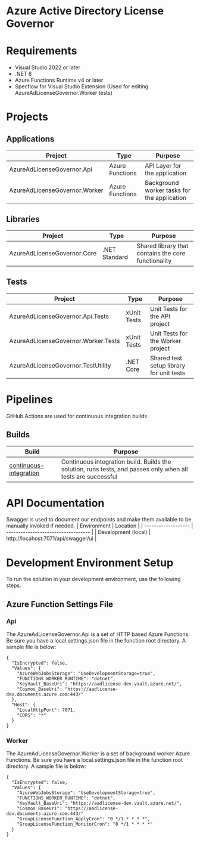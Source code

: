 # Azure Active Directory License Governor

# Requirements
* Visual Studio 2022 or later
* .NET 6
* Azure Functions Runtime v4 or later
* Specflow for Visual Studio Extension (Used for editing AzureAdLicenseGovernor.Worker tests)

# Projects
## Applications
| Project                       | Type            | Purpose                                     |
| ----------------------------- | --------------- | ------------------------------------------- |
| AzureAdLicenseGovernor.Api    | Azure Functions | API Layer for the application               |
| AzureAdLicenseGovernor.Worker | Azure Functions | Background worker tasks for the application |

## Libraries
| Project                     | Type          | Purpose                                             |
| --------------------------- | ------------- | --------------------------------------------------- |
| AzureAdLicenseGovernor.Core | .NET Standard | Shared library that contains the core functionality |

## Tests
| Project                             | Type        | Purpose                                  |
| ----------------------------------- | ----------- | ---------------------------------------- |
| AzureAdLicenseGovernor.Api.Tests    | xUnit Tests | Unit Tests for the API project           |
| AzureAdLicenseGovernor.Worker.Tests | xUnit Tests | Unit Tests for the Worker project        |
| AzureAdLicenseGovernor.TestUtility  | .NET Core   | Shared test setup library for unit tests |

# Pipelines
GitHub Actions are used for continuous integration builds
## Builds
| Build                                                       | Purpose                                                                                                       |
| ----------------------------------------------------------- | ------------------------------------------------------------------------------------------------------------- |
| [continuous-integration](../.github/workflows/ci-build.yml) | Continuous integration build.  Builds the solution, runs tests, and passes only when all tests are successful |

# API Documentation
Swagger is used to document our endpoints and make them available to be manually invoked if needed.
| Environment         | Location                            |
| ------------------- | ----------------------------------- |
| Development (local) | http://locahost:7071/api/swagger/ui |

# Development Environment Setup
To run the solution in your development environment, use the following steps.

## Azure Function Settings File
### Api
The AzureAdLicenseGovernor.Api is a set of HTTP based Azure Functions.  Be sure you have a local.settings.json file in the function root directory.  A sample file is below:
```
{
  "IsEncrypted": false,
  "Values": {
    "AzureWebJobsStorage": "UseDevelopmentStorage=true",
    "FUNCTIONS_WORKER_RUNTIME": "dotnet",
    "KeyVault_BaseUri": "https://aadlicense-dev.vault.azure.net/",
    "Cosmos_BaseUri": "https://aadlicense-dev.documents.azure.com:443/"
  },
  "Host": {
    "LocalHttpPort": 7071,
    "CORS": "*"
  }
}
```

### Worker
The AzureAdLicenseGovernor.Worker is a set of background worker Azure Functions.  Be sure you have a local.settings.json file in the function root directory.  A sample file is below:
```
{
  "IsEncrypted": false,
  "Values": {
    "AzureWebJobsStorage": "UseDevelopmentStorage=true",
    "FUNCTIONS_WORKER_RUNTIME": "dotnet",
    "KeyVault_BaseUri": "https://aadlicense-dev.vault.azure.net/",
    "Cosmos_BaseUri": "https://aadlicense-dev.documents.azure.com:443/"
    "GroupLicenseFunction_ApplyCron": "0 */1 * * * *",
    "GroupLicenseFunction_MonitorCron": "0 */1 * * * *"
  }
}
```